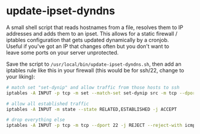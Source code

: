 # update-ipset-dyndns

A small shell script that reads hostnames from a file, resolves them to IP  
addresses and adds them to an ipset. This allows for a static firewall /  
iptables configuration that gets updated dynamically by a cronjob.  
Useful if you've got an IP that changes often but you don't want to  
leave some ports on your server unprotected.  
  
Save the script to `/usr/local/bin/update-ipset-dyndns.sh`, then add an  
iptables rule like this in your firewall (this would be for ssh/22, change to your liking):  
  
```sh
# match set "set-dynip" and allow traffic from those hosts to ssh
iptables -A INPUT -p tcp -m set --match-set set-dynip src -m tcp --dport 22 -m multiport --sports 1024:65535,22 -m conntrack --ctstate NEW,ESTABLISHED -j ACCEPT

# allow all established traffic
iptables -A INPUT -m state --state RELATED,ESTABLISHED -j ACCEPT

# drop everything else
iptables -A INPUT -p tcp -m tcp --dport 22 -j REJECT --reject-with icmp-host-prohibited
```
